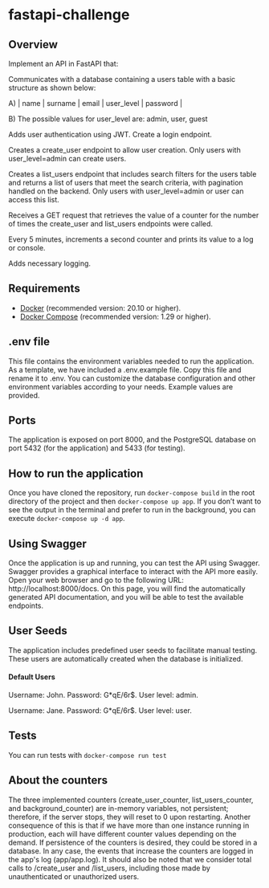 # fastapi-challenge

## Overview

Implement an API in FastAPI that:

Communicates with a database containing a users table with a basic structure as shown below:

A) | name | surname | email | user_level | password |

B) The possible values for user_level are: admin, user, guest

Adds user authentication using JWT. Create a login endpoint.

Creates a create_user endpoint to allow user creation. Only users with user_level=admin can create users.

Creates a list_users endpoint that includes search filters for the users table and returns a list of users that meet the search criteria, with pagination handled on the backend. Only users with user_level=admin or user can access this list.

Receives a GET request that retrieves the value of a counter for the number of times the create_user and list_users endpoints were called.

Every 5 minutes, increments a second counter and prints its value to a log or console.

Adds necessary logging.


## Requirements

- [Docker](https://www.docker.com/) (recommended version: 20.10 or higher).
- [Docker Compose](https://docs.docker.com/compose/) (recommended version: 1.29 or higher).

## .env file

This file contains the environment variables needed to run the application. As a template, we have included a .env.example file. Copy this file and rename it to .env. You can customize the database configuration and other environment variables according to your needs. Example values are provided.

## Ports

The application is exposed on port 8000, and the PostgreSQL database on port 5432 (for the application) and 5433 (for testing).

## How to run the application

Once you have cloned the repository, run `docker-compose build` in the root directory of the project and then `docker-compose up app`. If you don’t want to see the output in the terminal and prefer to run in the background, you can execute `docker-compose up -d app`.

## Using Swagger

Once the application is up and running, you can test the API using Swagger. Swagger provides a graphical interface to interact with the API more easily.
Open your web browser and go to the following URL: http://localhost:8000/docs. On this page, you will find the automatically generated API documentation, and you will be able to test the available endpoints.

## User Seeds

The application includes predefined user seeds to facilitate manual testing. These users are automatically created when the database is initialized.

#### Default Users

Username: John. Password: G*qE/6r$. User level: admin.

Username: Jane. Password: G*qE/6r$. User level: user.

## Tests

You can run tests with `docker-compose run test`


## About the counters

The three implemented counters (create_user_counter, list_users_counter, and background_counter) are in-memory variables, not persistent; therefore, if the server stops, they will reset to 0 upon restarting. Another consequence of this is that if we have more than one instance running in production, each will have different counter values depending on the demand. If persistence of the counters is desired, they could be stored in a database. In any case, the events that increase the counters are logged in the app's log (app/app.log). 
It should also be noted that we consider total calls to /create_user and /list_users, including those made by unauthenticated or unauthorized users.